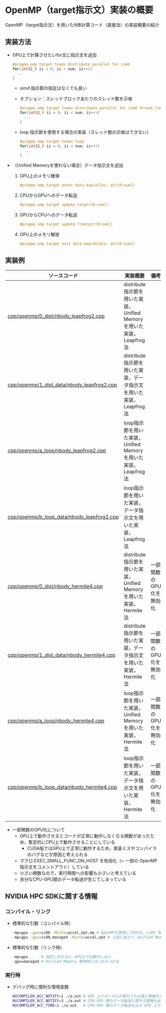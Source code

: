 # OpenMP（target指示文）実装の概要

OpenMP（target指示文）を用いた$N$体計算コード（直接法）の実装概要の紹介

## 実装方法

* GPU上で計算させたいfor文に指示文を追加

   ```c++
   #pragma omp target teams distribute parallel for simd
   for(int32_t ii = 0; ii < num; ii++){
     ...
   }
   ```

  * simd 指示節の指定はなくても良い
  * オプション：スレッドブロックあたりのスレッド数を示唆

     ```c++
     #pragma omp target teams distribute parallel for simd thread_limit(256)
     for(int32_t ii = 0; ii < num; ii++){
       ...
     }
     ```

  * loop 指示節を使用する場合の実装（スレッド数の示唆はできない）

     ```c++
     #pragma omp target teams loop
     for(int32_t ii = 0; ii < num; ii++){
       ...
     }
     ```

* （Unified Memoryを使わない場合）データ指示文を追加
  1. GPU上のメモリ確保

     ```c++
     #pragma omp target enter data map(alloc: ptr[0:num])
     ```

  2. CPUからGPUへのデータ転送

     ```c++
     #pragma omp target update to(ptr[0:num])
     ```

  3. GPUからCPUへのデータ転送

     ```c++
     #pragma omp target update from(ptr[0:num])
     ```

  4. GPU上のメモリ解放

     ```c++
     #pragma omp target exit data map(delete: ptr[0:num])
     ```

## 実装例

| ソースコード | 実装概要 | 備考 |
| ---- | ---- | ---- |
| [cpp/openmp/0_dist/nbody_leapfrog2.cpp](/cpp/openmp/0_dist/nbody_leapfrog2.cpp) | distribute指示節を用いた実装，Unified Memoryを用いた実装，Leapfrog法 | |
| [cpp/openmp/1_dist_data/nbody_leapfrog2.cpp](/cpp/openmp/1_dist_data/nbody_leapfrog2.cpp) | distribute指示節を用いた実装，データ指示文を用いた実装，Leapfrog法 | |
| [cpp/openmp/a_loop/nbody_leapfrog2.cpp](/cpp/openmp/a_loop/nbody_leapfrog2.cpp) | loop指示節を用いた実装，Unified Memoryを用いた実装，Leapfrog法 | |
| [cpp/openmp/b_loop_data/nbody_leapfrog2.cpp](/cpp/openmp/b_loop_data/nbody_leapfrog2.cpp) | loop指示節を用いた実装，データ指示文を用いた実装，Leapfrog法 | |
| [cpp/openmp/0_dist/nbody_hermite4.cpp](/cpp/openmp/0_dist/nbody_hermite4.cpp) | distribute指示節を用いた実装，Unified Memoryを用いた実装，Hermite法 | 一部関数のGPU化を無効化 |
| [cpp/openmp/1_dist_data/nbody_hermite4.cpp](/cpp/openmp/1_dist_data/nbody_hermite4.cpp) | distribute指示節を用いた実装，データ指示文を用いた実装，Hermite法 | 一部関数のGPU化を無効化 |
| [cpp/openmp/a_loop/nbody_hermite4.cpp](/cpp/openmp/a_loop/nbody_hermite4.cpp) | loop指示節を用いた実装，Unified Memoryを用いた実装，Hermite法 | 一部関数のGPU化を無効化 |
| [cpp/openmp/b_loop_data/nbody_hermite4.cpp](/cpp/openmp/b_loop_data/nbody_hermite4.cpp) | loop指示節を用いた実装，データ指示文を用いた実装，Hermite法 | 一部関数のGPU化を無効化 |

* 一部関数のGPU化について
  * GPU上で動作させるとコードが正常に動作しなくなる関数があったため，暫定的にCPU上で動作させることにしている
    * CUDA版ではGPU上で正常に動作するため，実装ミスやコンパイラのバグなどが原因と考えられる
  * マクロ EXEC_SMALL_FUNC_ON_HOST を有効化（= 一部の OpenMP 指示文をコメントアウト）している
  * 小さい関数なので，実行時間への影響も小さいと考えている
  * 余分なCPU-GPU間のデータ転送が生じてしまっている

## NVIDIA HPC SDKに関する情報

### コンパイル・リンク

* 標準的な引数（コンパイル時）

  ```sh
  -mp=gpu -gpu=cc80 -Minfo=accel,opt,mp # OpenMPを使用してGPU化，cc80（NVIDIA A100）向けに最適化，GPUオフローディングや性能最適化に関するコンパイラメッセージを出力
  -mp=gpu -gpu=cc80,managed -Minfo=accel,opt # 上記に加えて，Unified Memoryを使用
  ```

* 標準的な引数（リンク時）

  ```sh
  -mp=gpu      # 指定し忘れると，GPU上では動作しない
  -gpu=managed # Unified Memory 使用時にはこれもつける
  ```

### 実行時

* デバッグ時に便利な環境変数

  ```sh
  NVCOMPILER_ACC_NOTIFY=1 ./a.out # GPU 上でカーネルが実行される度に情報を出力する
  NVCOMPILER_ACC_NOTIFY=3 ./a.out # CPU-GPU 間のデータ転送に関する情報も出力する
  NVCOMPILER_ACC_TIME=1 ./a.out   # CPU-GPU 間のデータ転送および GPU 上での実行時間を出力する
  ```
